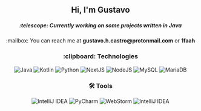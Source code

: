 <h2 align="center">Hi, I'm Gustavo</h3>
<h5 align="center">:telescope: Currently working on some projects written in Java</h3>
<p align="center">:mailbox: You can reach me at <a style="text-decoration:none;color: unset" href="mailto:gustavo.h.castro@protonmail.com"><b>gustavo.h.castro@protonmail.com</b></a> or <b>1faah</b></p>

<h3 align="center">:clipboard: Technologies</h2>
<div align="center">
<img src="https://img.shields.io/badge/Java-ED8B00?style=for-the-badge&logo=openjdk&logoColor=white" alt="Java">
<img src="https://img.shields.io/badge/Kotlin-0095D5?&style=for-the-badge&logo=kotlin&logoColor=white" alt="Kotlin">
<img src="https://img.shields.io/badge/python-3670A0?style=for-the-badge&logo=python&logoColor=ffdd54" alt="Python">
  
<img src="https://img.shields.io/badge/next.js-000000?style=for-the-badge&logo=nextdotjs&logoColor=white" alt="NextJS">
<img src="https://img.shields.io/badge/node.js-339933?style=for-the-badge&logo=Node.js&logoColor=white&logoColor=white" alt="NodeJS">

<img src="https://img.shields.io/badge/MySQL-00758f?style=for-the-badge&logo=mysql&logoColor=white" alt="MySQL">
<img src="https://img.shields.io/badge/MariaDB-01529E?style=for-the-badge&logo=mariadb&logoColor=white" alt="MariaDB">

</div>

<h3 align="center">🛠️ Tools</h3>
<div align="center">
<img src="https://img.shields.io/badge/IntelliJ_IDEA-107cf2?style=for-the-badge&logo=intellij-idea&logoColor=white" alt="IntelliJ IDEA">
<img src="https://img.shields.io/badge/PyCharm-339933?style=for-the-badge&logo=pycharm&logoColor=white" alt="PyCharm">
<img src="https://img.shields.io/badge/WebStorm-000000?style=for-the-badge&logo=jetbrains&logoColor=white" alt="WebStorm">
<img src="https://img.shields.io/badge/DataGrip-a15fe8?style=for-the-badge&logo=datagrip&logoColor=white" alt="IntelliJ IDEA">
